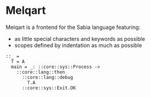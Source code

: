 # Melqart

Melqart is a frontend for the Sabia language featuring:
- as little special characters and keywords as possible
- scopes defined by indentation as much as possible

```
::_ =
  T = A
  main = _: ::core::sys::Process ->
    ::core::lang::then
      ::core::lang::debug
        T.A
      ::core::sys::Exit.OK
```